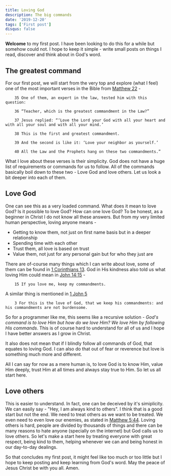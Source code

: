 ```yaml
---
title: Loving God
description: The big commands
date: '2019-12-20'
tags: ['First post']
disqus: false
---
```


**Welcome** to my first post. I have been looking to do this for a while but somehow could not. I hope to keep it simple - write small posts on things I read, discover and think about in God's word.

<!--truncate-->

## The greatest command

For our first post, we will start from the very top and explore (what I feel) one of the most important verses in the Bible from [Matthew 22](https://bible-neu.web.app/books/Matt/chapters/22) -

        35 One of them, an expert in the law, tested him with this question:

        36 “Teacher, which is the greatest commandment in the Law?”

        37 Jesus replied: “‘Love the Lord your God with all your heart and with all your soul and with all your mind.’

        38 This is the first and greatest commandment.

        39 And the second is like it: ‘Love your neighbor as yourself.’

        40 All the Law and the Prophets hang on these two commandments.”

What I love about these verses is their simplicity. God does not have a huge list of requirements or commands for us to follow. All of the commands basically boil down to these two - Love God and love others. Let us look a bit deeper into each of them.

## Love God

One can see this as a very loaded command. What does it mean to love God? Is it possible to love God? How can one love God? To be honest, as a beginner in Christ I do not know all these answers. But from my very limited human perspective, loving anyone means -

- Getting to know them, not just on first name basis but in a deeper relationship
- Spending time with each other
- Trust them, all love is based on trust
- Value them, not just for any personal gain but for who they just are

There are of-course many things which I can write about love, some of them can be found in [1 Corinthians 13](https://bible-neu.web.app/books/1Cor/chapters/13). God in His kindness also told us what loving Him could mean in [John 14:15](https://bible-neu.web.app/books/John/chapters/14) -

        15 If you love me, keep my commandments.

A similar thing is mentioned in [1 John 5](https://bible-neu.web.app/books/1John/chapters/5)

        3 For this is the love of God, that we keep his commandments: and his commandments are not burdensome.

So for a programmer like me, this seems like a recursive solution - _God's command is to love Him but how do we love Him? We love Him by following His commands_. This is of course hard to understand for all of us and I hope I have better answers as I grow in Christ.

It also does not mean that if I blindly follow all commands of God, that equates to loving God. I can also do that out of fear or reverence but love is something much more and different.

All I can say for now as a mere human is, to love God is to know Him, value Him deeply, trust Him at all times and always stay true to Him. So let us all start here.

## Love others

This is easier to understand. In fact, one can be deceived by it's simiplicity. We can easily say - "Hey, I am always kind to others". I think that is a good start but not the end. We need to treat others as we want to be treated. We even need to even love our enemies, as stated in [Matthew 5:44](https://bible-neu.web.app/books/Matt/chapters/5). Loving others is hard, people are divided by thousands of things and there can be many reasons to hate anyone (specially on the internet) but God calls us to love others. So let's make a start here by treating everyone with great respect, being kind to them, helping whenever we can and being honest in our day-to-day dealings.

So that concludes my first post, it might feel like too much or too little but I hope to keep posting and keep learning from God's word. May the peace of Jesus Christ be with you all. Amen.
